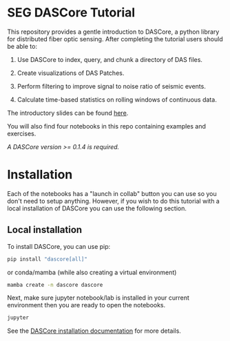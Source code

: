 # SEG DASCore Tutorial

This repository provides a gentle introduction to DASCore, a python library for distributed fiber optic sensing. After completing the tutorial users should be able to:

1. Use DASCore to index, query, and chunk a directory of DAS files.

2. Create visualizations of DAS Patches.
   
3. Perform filtering to improve signal to noise ratio of seismic events.
   
4. Calculate time-based statistics on rolling windows of continuous data.

The introductory slides can be found [here](https://dasdae.github.io/presentations/seg_2024/seg_2024.html).

You will also find four notebooks in this repo containing examples and exercises.

*A DASCore version >= 0.1.4 is required.*

# Installation

Each of the notebooks has a "launch in collab" button you can use so you don't need to setup anything. However, if you wish to do this tutorial with a local installation of DASCore you can use the following section. 

## Local installation

To install DASCore, you can use pip:

```bash
pip install "dascore[all]"
```

or conda/mamba (while also creating a virtual environment)

```bash
mamba create -n dascore dascore
```

Next, make sure jupyter notebook/lab is installed in your current environment then you are ready to open the notebooks.

```bash
jupyter
```

See the [DASCore installation documentation](https://dascore.org/#installation) for more details.
